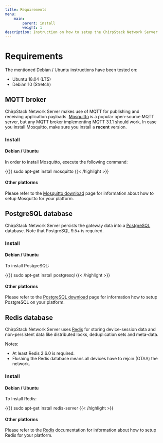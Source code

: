 ```yaml
---
title: Requirements
menu:
    main:
        parent: install
        weight: 1
description: Instruction on how to setup the ChirpStack Network Server requirements.
---
```


# Requirements

The mentioned Debian / Ubuntu instructions have been tested on:

* Ubuntu 18.04 (LTS)
* Debian 10 (Stretch)

## MQTT broker

ChirpStack Network Server makes use of MQTT for publishing and receiving application
payloads. [Mosquitto](http://mosquitto.org/) is a popular open-source MQTT
server, but any MQTT broker implementing MQTT 3.1.1 should work.
In case you install Mosquitto, make sure you install a **recent** version.

### Install

#### Debian / Ubuntu

In order to install Mosquitto, execute the following command:

{{<highlight bash>}}
sudo apt-get install mosquitto
{{< /highlight >}}

#### Other platforms

Please refer to the [Mosquitto download](https://mosquitto.org/download/) page
for information about how to setup Mosquitto for your platform.

## PostgreSQL database

ChirpStack Network Server persists the gateway data into a
[PostgreSQL](https://www.postgresql.org) database. Note that PostgreSQL 9.5+
is required.

### Install

#### Debian / Ubuntu

To install PostgreSQL:

{{<highlight bash>}}
sudo apt-get install postgresql
{{< /highlight >}}

#### Other platforms

Please refer to the [PostgreSQL download](https://www.postgresql.org/download/)
page for information how to setup PostgreSQL on your platform.

## Redis database

ChirpStack Network Server uses [Redis](http://redis.io) for storing
device-session data and non-persistent data like distributed locks,
deduplication sets and meta-data. 

Notes:
* At least Redis 2.6.0 is required.
* Flushing the Redis database means all devices have to rejoin (OTAA) the network.

### Install

#### Debian / Ubuntu

To Install Redis:

{{<highlight bash>}}
sudo apt-get install redis-server
{{< /highlight >}}

#### Other platforms

Please refer to the [Redis](https://redis.io/) documentation for information
about how to setup Redis for your platform.
